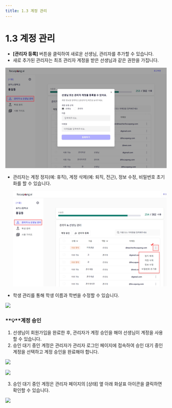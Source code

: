 ```yaml
---
title: 1.3 계정 관리
---
```

# 1.3 계정 관리

* **\[관리자 등록]** 버튼을 클릭하여 새로운 선생님, 관리자를 추가할 수 있습니다.
* 새로 추가된 관리자는 최초 관리자 계정을 받은 선생님과 같은 권한을 가집니다. 

![](/img/mag_1-3_01.jpg)

* 관리자는 계정 정지(예: 휴직), 계정 삭제(예: 퇴직, 전근), 정보 수정, 비밀번호 초기화를 할 수 있습니다. 

  ![](/img/mag_1-3_02.jpg)
* 학생 관리를 통해 학생 이름과 학번을 수정할 수 있습니다. 

![](/img/manager_1-3_03.jpg)

### **💡**계정 승인

1. 선생님이 회원가입을 완료한 후, 관리자가 계정 승인을 해야 선생님이 계정을 사용할 수 있습니다. 
2. 승인 대기 중인 계정은 관리자가 관리자 로그인 페이지에 접속하여 승인 대기 중인 계정을 선택하고 계정 승인을 완료해야 합니다.

![](/img/manager_1-3-1_01.jpg)

![](/img/manager_1-3-1_02.jpg)

3. 승인 대기 중인 계정은 관리자 페이지의 \[상태] 옆 아래 화살표 아이콘을 클릭하면 확인할 수 있습니다.

![](/img/manager_1-3-1_03.jpg)
